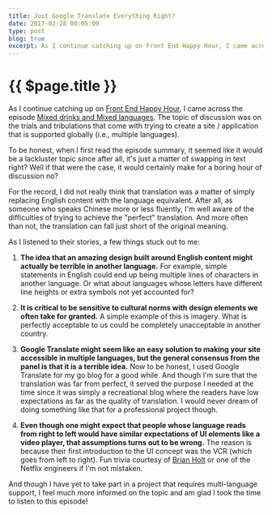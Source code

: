 ```yaml
---
title: Just Google Translate Everything Right?
date: 2017-02-28 00:05:09
type: post
blog: true
excerpt: As I continue catching up on Front End Happy Hour, I came across the episode Mixed drinks and Mixed languages. The topic of discussion was on the trials and tribulations that come with trying to create a site / application that is supported globally (i.e., multiple languages).
---
```


# {{ $page.title }}

As I continue catching up on [Front End Happy Hour](http://frontendhappyhour.com/), I came across the episode [Mixed drinks and Mixed languages](http://frontendhappyhour.com/episodes/mixed-drinks-and-mixed-languages/). The topic of discussion was on the trials and tribulations that come with trying to create a site / application that is supported globally (i.e., multiple languages).

To be honest, when I first read the episode summary, it seemed like it would be a lackluster topic since after all, it's just a matter of swapping in text right? Well if that were the case, it would certainly make for a boring hour of discussion no?

For the record, I did not really think that translation was a matter of simply replacing English content with the language equivalent. After all, as someone who speaks Chinese more or less fluently, I'm well aware of the difficulties of trying to achieve the "perfect" translation. And more often than not, the translation can fall just short of the original meaning.

As I listened to their stories, a few things stuck out to me:

1. **The idea that an amazing design built around English content might actually be terrible in another language.** For example, simple statements in English could end up being multiple lines of characters in another language. Or what about languages whose letters have different line heights or extra symbols not yet accounted for?

2. **It is critical to be sensitive to cultural norms with design elements we often take for granted.** A simple example of this is imagery. What is perfectly acceptable to us could be completely unacceptable in another country.

3. **Google Translate might seem like an easy solution to making your site accessible in multiple languages, but the general consensus from the panel is that it is a terrible idea.** Now to be honest, I used Google Translate for my go blog for a good while. And though I'm sure that the translation was far from perfect, it served the purpose I needed at the time since it was simply a recreational blog where the readers have low expectations as far as the quality of translation. I would never dream of doing something like that for a professional project though.

4. **Even though one might expect that people whose language reads from right to left would have similar expectations of UI elements like a video player, that assumptions turns out to be wrong.** The reason is because their first introduction to the UI concept was the VCR (which goes from left to right). Fun trivia courtesy of [Brian Holt](https://twitter.com/holtbt) or one of the Netflix engineers if I'm not mistaken.

And though I have yet to take part in a project that requires multi-language support, I feel much more informed on the topic and am glad I took the time to listen to this episode!

